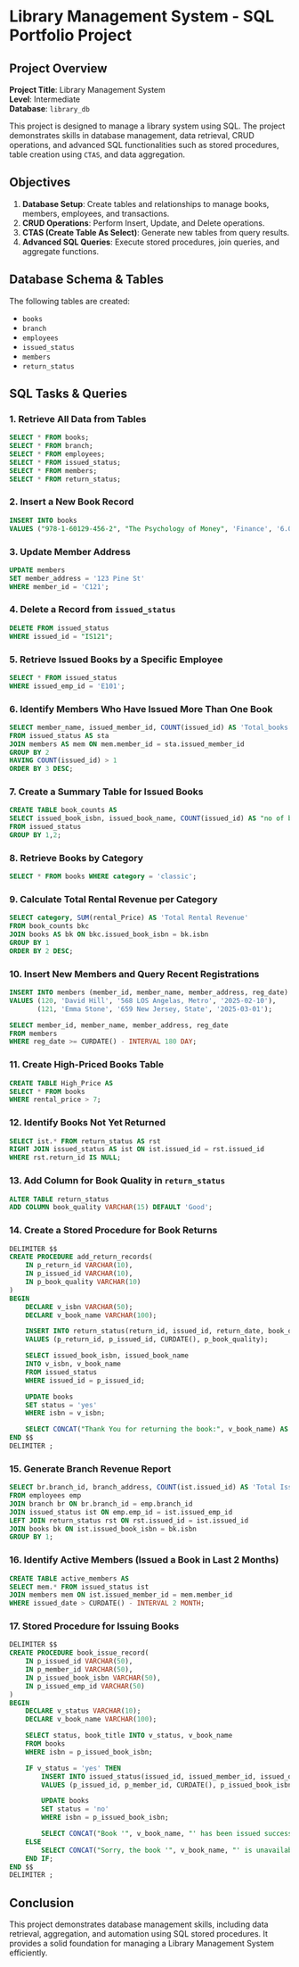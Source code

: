 # Library Management System - SQL Portfolio Project

## Project Overview

**Project Title**: Library Management System\
**Level**: Intermediate\
**Database**: `library_db`

This project is designed to manage a library system using SQL. The project demonstrates skills in database management, data retrieval, CRUD operations, and advanced SQL functionalities such as stored procedures, table creation using `CTAS`, and data aggregation.

## Objectives

1. **Database Setup**: Create tables and relationships to manage books, members, employees, and transactions.
2. **CRUD Operations**: Perform Insert, Update, and Delete operations.
3. **CTAS (Create Table As Select)**: Generate new tables from query results.
4. **Advanced SQL Queries**: Execute stored procedures, join queries, and aggregate functions.

## Database Schema & Tables

The following tables are created:

- `books`
- `branch`
- `employees`
- `issued_status`
- `members`
- `return_status`

## SQL Tasks & Queries

### 1. Retrieve All Data from Tables

```sql
SELECT * FROM books;
SELECT * FROM branch;
SELECT * FROM employees;
SELECT * FROM issued_status;
SELECT * FROM members;
SELECT * FROM return_status;
```

### 2. Insert a New Book Record

```sql
INSERT INTO books
VALUES ("978-1-60129-456-2", "The Psychology of Money", 'Finance', '6.00', 'yes', 'Morgan Housel', 'J.B.Lippincott & Co.');
```

### 3. Update Member Address

```sql
UPDATE members
SET member_address = '123 Pine St'
WHERE member_id = 'C121';
```

### 4. Delete a Record from `issued_status`

```sql
DELETE FROM issued_status
WHERE issued_id = "IS121";
```

### 5. Retrieve Issued Books by a Specific Employee

```sql
SELECT * FROM issued_status
WHERE issued_emp_id = 'E101';
```

### 6. Identify Members Who Have Issued More Than One Book

```sql
SELECT member_name, issued_member_id, COUNT(issued_id) AS 'Total_books'
FROM issued_status AS sta
JOIN members AS mem ON mem.member_id = sta.issued_member_id
GROUP BY 2
HAVING COUNT(issued_id) > 1
ORDER BY 3 DESC;
```

### 7. Create a Summary Table for Issued Books

```sql
CREATE TABLE book_counts AS
SELECT issued_book_isbn, issued_book_name, COUNT(issued_id) AS "no of books issued"
FROM issued_status
GROUP BY 1,2;
```

### 8. Retrieve Books by Category

```sql
SELECT * FROM books WHERE category = 'classic';
```

### 9. Calculate Total Rental Revenue per Category

```sql
SELECT category, SUM(rental_Price) AS 'Total Rental Revenue'
FROM book_counts bkc
JOIN books AS bk ON bkc.issued_book_isbn = bk.isbn
GROUP BY 1
ORDER BY 2 DESC;
```

### 10. Insert New Members and Query Recent Registrations

```sql
INSERT INTO members (member_id, member_name, member_address, reg_date)
VALUES (120, 'David Hill', '568 LOS Angelas, Metro', '2025-02-10'),
       (121, 'Emma Stone', '659 New Jersey, State', '2025-03-01');

SELECT member_id, member_name, member_address, reg_date
FROM members
WHERE reg_date >= CURDATE() - INTERVAL 180 DAY;
```

### 11. Create High-Priced Books Table

```sql
CREATE TABLE High_Price AS
SELECT * FROM books
WHERE rental_price > 7;
```

### 12. Identify Books Not Yet Returned

```sql
SELECT ist.* FROM return_status AS rst
RIGHT JOIN issued_status AS ist ON ist.issued_id = rst.issued_id
WHERE rst.return_id IS NULL;
```

### 13. Add Column for Book Quality in `return_status`

```sql
ALTER TABLE return_status
ADD COLUMN book_quality VARCHAR(15) DEFAULT 'Good';
```

### 14. Create a Stored Procedure for Book Returns

```sql
DELIMITER $$
CREATE PROCEDURE add_return_records(
    IN p_return_id VARCHAR(10),
    IN p_issued_id VARCHAR(10),
    IN p_book_quality VARCHAR(10)
)
BEGIN
    DECLARE v_isbn VARCHAR(50);
    DECLARE v_book_name VARCHAR(100);

    INSERT INTO return_status(return_id, issued_id, return_date, book_quality)
    VALUES (p_return_id, p_issued_id, CURDATE(), p_book_quality);

    SELECT issued_book_isbn, issued_book_name
    INTO v_isbn, v_book_name
    FROM issued_status
    WHERE issued_id = p_issued_id;

    UPDATE books
    SET status = 'yes'
    WHERE isbn = v_isbn;

    SELECT CONCAT("Thank You for returning the book:", v_book_name) AS message;
END $$
DELIMITER ;
```

### 15. Generate Branch Revenue Report

```sql
SELECT br.branch_id, branch_address, COUNT(ist.issued_id) AS 'Total Issues', COUNT(return_id) AS 'Total Returns', SUM(rental_price) AS 'Total Revenue'
FROM employees emp
JOIN branch br ON br.branch_id = emp.branch_id
JOIN issued_status ist ON emp.emp_id = ist.issued_emp_id
LEFT JOIN return_status rst ON rst.issued_id = ist.issued_id
JOIN books bk ON ist.issued_book_isbn = bk.isbn
GROUP BY 1;
```

### 16. Identify Active Members (Issued a Book in Last 2 Months)

```sql
CREATE TABLE active_members AS
SELECT mem.* FROM issued_status ist
JOIN members mem ON ist.issued_member_id = mem.member_id
WHERE issued_date > CURDATE() - INTERVAL 2 MONTH;
```

### 17. Stored Procedure for Issuing Books

```sql
DELIMITER $$
CREATE PROCEDURE book_issue_record(
    IN p_issued_id VARCHAR(50),
    IN p_member_id VARCHAR(50),
    IN p_issued_book_isbn VARCHAR(50),
    IN p_issued_emp_id VARCHAR(50)
)
BEGIN
    DECLARE v_status VARCHAR(10);
    DECLARE v_book_name VARCHAR(100);

    SELECT status, book_title INTO v_status, v_book_name
    FROM books
    WHERE isbn = p_issued_book_isbn;

    IF v_status = 'yes' THEN
        INSERT INTO issued_status(issued_id, issued_member_id, issued_date, issued_book_isbn, issued_emp_id)
        VALUES (p_issued_id, p_member_id, CURDATE(), p_issued_book_isbn, p_issued_emp_id);

        UPDATE books
        SET status = 'no'
        WHERE isbn = p_issued_book_isbn;

        SELECT CONCAT("Book '", v_book_name, "' has been issued successfully!") AS message;
    ELSE
        SELECT CONCAT("Sorry, the book '", v_book_name, "' is unavailable.") AS message;
    END IF;
END $$
DELIMITER ;
```

## Conclusion

This project demonstrates database management skills, including data retrieval, aggregation, and automation using SQL stored procedures. It provides a solid foundation for managing a Library Management System efficiently.

